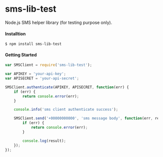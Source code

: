 # sms-lib-test

Node.js SMS helper library (for testing purpose only).

#### Installtion
	$ npm install sms-lib-test

#### Getting Started

```js
var SMSClient = require('sms-lib-test');

var APIKEY = 'your-api-key';
var APISECRET = 'your-api-secret';

SMSClient.authenticate(APIKEY, APISECRET, function(err) {
	if (err) {
		return console.error(err);
	}

	console.info('sms client authenticate success');

	SMSClient.send('+00000000000', 'sms message body', function(err, result) {
		if (err) {
			return console.error(err);
		}

		console.log(result);
	});
});
```
